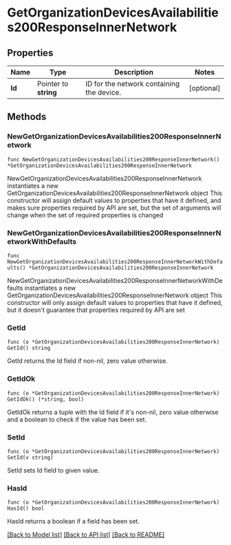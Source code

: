 # GetOrganizationDevicesAvailabilities200ResponseInnerNetwork

## Properties

Name | Type | Description | Notes
------------ | ------------- | ------------- | -------------
**Id** | Pointer to **string** | ID for the network containing the device. | [optional] 

## Methods

### NewGetOrganizationDevicesAvailabilities200ResponseInnerNetwork

`func NewGetOrganizationDevicesAvailabilities200ResponseInnerNetwork() *GetOrganizationDevicesAvailabilities200ResponseInnerNetwork`

NewGetOrganizationDevicesAvailabilities200ResponseInnerNetwork instantiates a new GetOrganizationDevicesAvailabilities200ResponseInnerNetwork object
This constructor will assign default values to properties that have it defined,
and makes sure properties required by API are set, but the set of arguments
will change when the set of required properties is changed

### NewGetOrganizationDevicesAvailabilities200ResponseInnerNetworkWithDefaults

`func NewGetOrganizationDevicesAvailabilities200ResponseInnerNetworkWithDefaults() *GetOrganizationDevicesAvailabilities200ResponseInnerNetwork`

NewGetOrganizationDevicesAvailabilities200ResponseInnerNetworkWithDefaults instantiates a new GetOrganizationDevicesAvailabilities200ResponseInnerNetwork object
This constructor will only assign default values to properties that have it defined,
but it doesn't guarantee that properties required by API are set

### GetId

`func (o *GetOrganizationDevicesAvailabilities200ResponseInnerNetwork) GetId() string`

GetId returns the Id field if non-nil, zero value otherwise.

### GetIdOk

`func (o *GetOrganizationDevicesAvailabilities200ResponseInnerNetwork) GetIdOk() (*string, bool)`

GetIdOk returns a tuple with the Id field if it's non-nil, zero value otherwise
and a boolean to check if the value has been set.

### SetId

`func (o *GetOrganizationDevicesAvailabilities200ResponseInnerNetwork) SetId(v string)`

SetId sets Id field to given value.

### HasId

`func (o *GetOrganizationDevicesAvailabilities200ResponseInnerNetwork) HasId() bool`

HasId returns a boolean if a field has been set.


[[Back to Model list]](../README.md#documentation-for-models) [[Back to API list]](../README.md#documentation-for-api-endpoints) [[Back to README]](../README.md)


